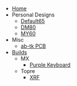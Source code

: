 * [Home](/)
* Personal Designs
    * [Default65](/PersonalDesigns/Default65.md)
    * [DM80](/PersonalDesigns/DM80.md)
    * [MY60](/PersonalDesigns/MY60.md)
* Misc 
    * [ab-tk PCB](/Misc/ab-tk.md)
* [Builds](/Builds/)
    * MX
        * [Purple Keyboard](/Builds/MX/PurpleKeyboard.md)
    * Topre
        * [XRF](/Builds/Topre/XRF.md)
    
